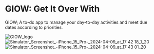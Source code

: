 # GIOW: Get It Over With

GIOW; A to-do app to manage your day-to-day activities and meet due dates according to priorities. 


![GIOW_logo](https://github.com/arijitpaull/To_Do_App/assets/48390388/0b588600-e720-434c-b4a3-b77f10cac88b)
![Simulator_Screenshot_-_iPhone_15_Pro_-_2024-04-09_at_17 42 18_1_20](https://github.com/arijitpaull/To_Do_App/assets/48390388/e2af8b14-a0c8-408e-aa8c-0ee0cf8ca45a)
![Simulator_Screenshot_-_iPhone_15_Pro_-_2024-04-09_at_17 43 01_20](https://github.com/arijitpaull/To_Do_App/assets/48390388/90dc4571-1d51-4731-8074-d4f431c07a15)


